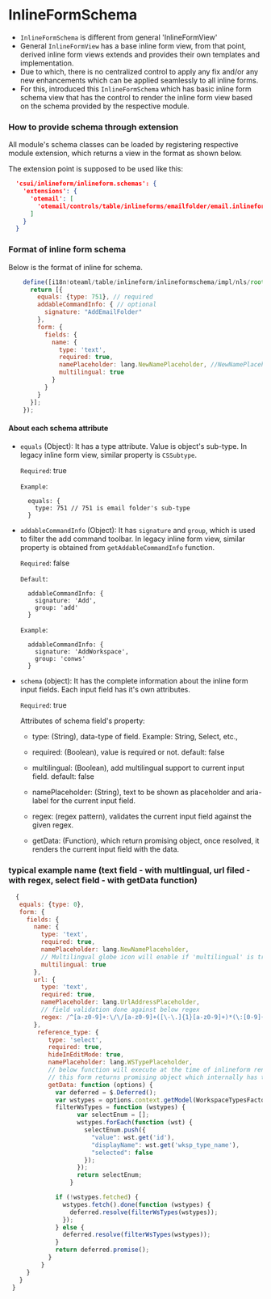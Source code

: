 # InlineFormSchema

  * `InlineFormSchema` is different from general 'InlineFormView'
  * General `InlineFormView` has a base inline form view, from that point, derived inline form
  views extends and provides their own templates and implementation.
  * Due to which, there is no centralized control to apply any fix and/or any new enhancements
  which can be applied seamlessly to all inline forms.
  * For this, introduced this `InlineFormSchema` which has basic inline form schema view that
  has the control to render the inline form view based on the schema provided by the respective module.

### How to provide schema through extension

All module's schema classes can be loaded by registering respective module extension, which
returns a view in the format as shown below.

The extension point is supposed to be used like this:

```json
  'csui/inlineform/inlineform.schemas': {
    'extensions': {
      'otemail': [
        'otemail/controls/table/inlineforms/emailfolder/email.inlineform.view'
      ]
    }
  }
```

### Format of inline form schema

Below is the format of inline for schema.

```js
    define([i18n!oteaml/table/inlineform/inlineformschema/impl/nls/root], function(lang) {
      return [{
        equals: {type: 751}, // required
        addableCommandInfo: { // optional
          signature: "AddEmailFolder"
        },
        form: {
          fields: {
            name: {
              type: 'text',
              required: true,
              namePlaceholder: lang.NewNamePlaceholder, //NewNamePlaceholder: "Enter e-mail folder name", in lang bundle.
              multilingual: true
            }
          }
        }
      }];
    });
```

#### About each schema attribute

* `equals` (Object): It has a type attribute. Value is object's sub-type. In legacy inline form
view, similar property is `CSSubtype`.

    `Required`: true

    `Example`:

        equals: {
          type: 751 // 751 is email folder's sub-type
        }


* `addableCommandInfo` (Object): It has `signature` and `group`, which is used to filter the
add command toolbar. In legacy inline form view, similar property is obtained from
`getAddableCommandInfo` function.

    `Required`: false

    `Default`:

        addableCommandInfo: {
          signature: 'Add',
          group: 'add'
        }

    `Example`:

        addableCommandInfo: {
          signature: 'AddWorkspace',
          group: 'conws'
        }


* `schema` (object): It has the complete information about the inline form input fields. Each
input field has it's own attributes.

    `Required`: true

    Attributes of schema field's property:

    * type: (String), data-type of field. Example: String, Select, etc.,

    * required: (Boolean), value is required or not.
      default: false

    * multilingual: (Boolean), add multilingual support to current input field.
      default: false

    * namePlaceholder: (String), text to be shown as placeholder and aria-label for the current
    input field.

    * regex: (regex pattern), validates the current input field against the given regex.

    * getData: (Function), which return promising object, once resolved, it renders the current
    input field with the data.


### typical example name (text field - with multlingual, url filed - with regex, select field - with getData function)

 

   ```js
     {
      equals: {type: 0},
      form: {
        fields: {
          name: {
            type: 'text',
            required: true,
            namePlaceholder: lang.NewNamePlaceholder,
            // Multilingual globe icon will enable if 'multilingual' is true
            multilingual: true
          },
          url: {
            type: 'text',
            required: true,
            namePlaceholder: lang.UrlAddressPlaceholder,
            // field validation done against below regex
            regex: /^[a-z0-9]+:\/\/[a-z0-9]+([\-\.]{1}[a-z0-9]+)*(\:[0-9]{1,5})?(([0-9]{1,5})?\/.*)?$/i
          },
           reference_type: {
              type: 'select',
              required: true,
              hideInEditMode: true,
              namePlaceholder: lang.WSTypePlaceholder,
              // below function will execute at the time of inlineform rendering
              // this form returns promising object which internally has the complete info of select field
              getData: function (options) {
                var deferred = $.Deferred();
                var wstypes = options.context.getModel(WorkspaceTypesFactory),
                filterWsTypes = function (wstypes) {
                      var selectEnum = [];
                      wstypes.forEach(function (wst) {
                        selectEnum.push({
                          "value": wst.get('id'),
                          "displayName": wst.get('wksp_type_name'),
                          "selected": false
                        });
                      });
                      return selectEnum;
                    }

                if (!wstypes.fetched) {
                  wstypes.fetch().done(function (wstypes) {
                    deferred.resolve(filterWsTypes(wstypes));
                  });
                } else {
                  deferred.resolve(filterWsTypes(wstypes));
                }
                return deferred.promise();
              }
            }
        }
      }
    }
 ```
